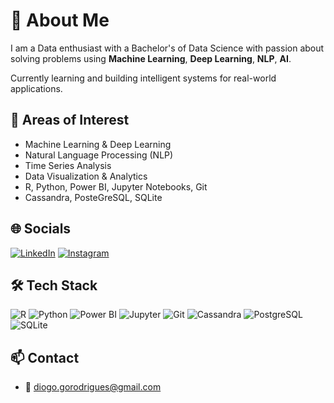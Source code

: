# 💫 About Me
I am a Data enthusiast with a Bachelor's of Data Science with passion about solving problems using **Machine Learning**, **Deep Learning**, **NLP**, **AI**.

Currently learning and building intelligent systems for real-world applications.

## 🧠 Areas of Interest
- Machine Learning & Deep Learning
- Natural Language Processing (NLP)
- Time Series Analysis
- Data Visualization & Analytics
- R, Python, Power BI, Jupyter Notebooks, Git
- Cassandra, PosteGreSQL, SQLite

## 🌐 Socials
[![LinkedIn](https://img.shields.io/badge/LinkedIn-0A66C2?style=flat&logo=linkedin&logoColor=white)](https://www.linkedin.com/in/diogo-rodrigues-6ba233252)
[![Instagram](https://img.shields.io/badge/Instagram-E4405F?style=flat&logo=instagram&logoColor=white)](https://www.instagram.com/diogorodrigues34/)

## 🛠️ Tech Stack
![R](https://img.shields.io/badge/R-276DC3?style=for-the-badge&logo=r&logoColor=white)
![Python](https://img.shields.io/badge/Python-3776AB?style=for-the-badge&logo=python&logoColor=white)
![Power BI](https://img.shields.io/badge/Power%20BI-F2C811?style=for-the-badge&logo=powerbi&logoColor=black)
![Jupyter](https://img.shields.io/badge/Jupyter-F37626?style=for-the-badge&logo=Jupyter&logoColor=white)
![Git](https://img.shields.io/badge/Git-F05032?style=for-the-badge&logo=git&logoColor=white)
![Cassandra](https://img.shields.io/badge/Cassandra-1287B1?style=for-the-badge&logo=apache-cassandra&logoColor=white)
![PostgreSQL](https://img.shields.io/badge/PostgreSQL-4169E1?style=for-the-badge&logo=postgresql&logoColor=white)
![SQLite](https://img.shields.io/badge/SQLite-003B57?style=for-the-badge&logo=sqlite&logoColor=white)

## 📫 Contact

- 📧 diogo.gorodrigues@gmail.com
